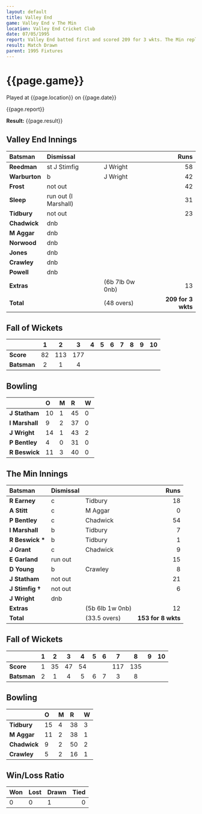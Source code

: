 ```yaml
---
layout: default
title: Valley End
game: Valley End v The Min
location: Valley End Cricket Club
date: 07/05/1995
report: Valley End batted first and scored 209 for 3 wkts. The Min replied with 153 for 8 wkts
result: Match Drawn
parent: 1995 Fixtures
---
```


# {{page.game}}

Played at {{page.location}} on {{page.date}}

{{page.report}}

**Result:** {{page.result}}

## Valley End Innings

| Batsman | Dismissal |  | Runs |
|:---|:---|---|---:|
| **Reedman** | st J Stimfig | J Wright | 58 |
| **Warburton** | b | J Wright | 42 |
| **Frost** | not out |  | 42 |
| **Sleep** | run out (I Marshall) |  | 31 |
| **Tidbury** | not out |  | 23 |
| **Chadwick** | dnb |  |  |
| **M Aggar** | dnb |  |  |
| **Norwood** | dnb |  |  |
| **Jones** | dnb |  |  |
| **Crawley** | dnb |  |  |
| **Powell** | dnb |  |  |
| **Extras** | | (6b 7lb 0w 0nb) | 13 |
| **Total** | | (48 overs) | **209 for 3 wkts** |

## Fall of Wickets

| | 1 | 2 | 3 | 4 | 5 | 6 | 7 | 8 | 9 | 10 |
|---|:---:|:---:|:---:|:---:|:---:|:---:|:---:|:---:|:---:|:---:|
| **Score** | 82 | 113 | 177 |  |  |  |  |  |  |  |
| **Batsman** | 2 | 1 | 4 |  |  |  |  |  |  |  |

## Bowling

| | O | M | R | W |
|---|:---|:---|:---|:---|
| **J Statham** | 10 | 1 | 45 | 0 |
| **I Marshall** | 9 | 2 | 37 | 0 |
| **J Wright** | 14 | 1 | 43 | 2 |
| **P Bentley** | 4 | 0 | 31 | 0 |
| **R Beswick** | 11 | 3 | 40 | 0 |

## The Min Innings

| Batsman | Dismissal |  | Runs |
|:---|:---|---|---:|
| **R Earney** | c | Tidbury | 18 |
| **A Stitt** | c | M Aggar | 0 |
| **P Bentley** | c | Chadwick | 54 |
| **I Marshall** | b | Tidbury | 7 |
| **R Beswick &#42;** | b | Tidbury | 1 |
| **J Grant** | c | Chadwick | 9 |
| **E Garland** | run out |  | 15 |
| **D Young** | b | Crawley | 8 |
| **J Statham** | not out |  | 21 |
| **J Stimfig &#8224;** | not out |  | 6 |
| **J Wright** | dnb |  |  |
| **Extras** | | (5b 6lb 1w 0nb) | 12 |
| **Total** | | (33.5 overs) | **153 for 8 wkts** |

## Fall of Wickets

| | 1 | 2 | 3 | 4 | 5 | 6 | 7 | 8 | 9 | 10 |
|---|:---:|:---:|:---:|:---:|:---:|:---:|:---:|:---:|:---:|:---:|
| **Score** | 1 | 35 | 47 | 54 |  |  | 117 | 135 |  |  |
| **Batsman** | 2 | 1 | 4 | 5 | 6 |  7| 3 | 8 |  |  |

## Bowling

| | O | M | R | W |
|---|:---|:---|:---|:---|
| **Tidbury** | 15 | 4 | 38 | 3 |
| **M Aggar** | 11 | 2 | 38 | 1 |
| **Chadwick** | 9 | 2 | 50 | 2 |
| **Crawley** | 5 | 2 | 16 | 1 |

## Win/Loss Ratio

| Won | Lost | Drawn | Tied |
|:---|:---|:---|---:|
| 0 | 0 | 1 | 0 |